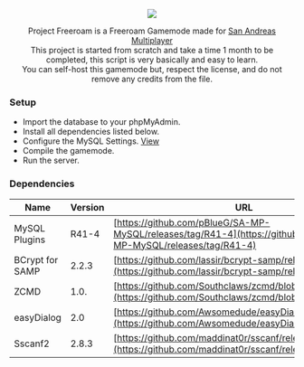 <p align="center">
  <img src="https://i.ibb.co/D14Lpns/PFR.png">
</p>
  
<div align="center">Project Freeroam is a Freeroam Gamemode made for <a href="https://www.sa-mp.com/">San Andreas Multiplayer</a></div>  
<div align="center">This project is started from scratch and take a time 1 month to be completed, this script is very basically and easy to learn.</div>  
<div align="center">You can self-host this gamemode but, respect the license, and do not remove any credits from the file.</div>  
  
  
  
### Setup     
* Import the database to your phpMyAdmin.  
* Install all dependencies listed below.  
* Configure the MySQL Settings. [View](https://github.com/rizzyneck/SAMP-Project-Freeroam/blob/main/Freeroam.pwn#L30)  
* Compile the gamemode.  
* Run the server. 
  
### Dependencies  
| Name | Version | URL |
| --------------- | --------------- | --------------- |
| MySQL Plugins | R41-4 | [https://github.com/pBlueG/SA-MP-MySQL/releases/tag/R41-4](https://github.com/pBlueG/SA-MP-MySQL/releases/tag/R41-4) |
| BCrypt for SAMP | 2.2.3 | [https://github.com/lassir/bcrypt-samp/releases/tag/v2.2.3](https://github.com/lassir/bcrypt-samp/releases/tag/v2.2.3) |
| ZCMD | 1.0. | [https://github.com/Southclaws/zcmd/blob/master/zcmd.inc](https://github.com/Southclaws/zcmd/blob/master/zcmd.inc) |
| easyDialog | 2.0 | [https://github.com/Awsomedude/easyDialog/releases](https://github.com/Awsomedude/easyDialog/releases) |
| Sscanf2 | 2.8.3 | [https://github.com/maddinat0r/sscanf/releases/tag/v2.8.3](https://github.com/maddinat0r/sscanf/releases/tag/v2.8.3) | 
